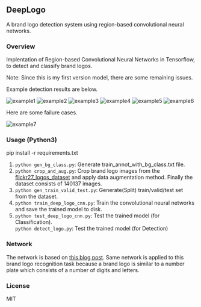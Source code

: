 DeepLogo
---
A brand logo detection system using region-based convolutional neural networks.

### Overview

Implentation of Region-based Convolutional Neural Networks in Tensorflow, to detect and classify brand logos.

Note: Since this is my first version model, there are some remaining issues.

Example detection results are below.

![example1](query_set_results/3666600356_Cocacola.png)
![example2](query_set_results/4273898682_DHL.png)
![example3](query_set_results/3907703753_Fedex.png)
![example4](query_set_results/6651198_McDonalds.png)
![example5](query_set_results/401253895_BMW.png)
![example6](query_set_results/2180367311_Google.png)

Here are some failure cases.

![example7](query_set_results/4288066623_Unicef.png)


### Usage (Python3)

pip install -r requirements.txt

1. `python gen_bg_class.py`: Generate train\_annot\_with\_bg\_class.txt file. 
2. `python crop_and_aug.py`: Crop brand logo images from the [flickr27\_logos\_dataset](http://image.ntua.gr/iva/datasets/flickr_logos/) and apply data augmentation method. Finally the dataset consists of 140137 images.
3. `python gen_train_valid_test.py`: Generate(Split) train/valid/test set from the dataset.
4. `python train_deep_logo_cnn.py`: Train the convolutional neural networks and save the trained model to disk.
5. `python test_deep_logo_cnn.py`: Test the trained model (for Classification).  
`python detect_logo.py`: Test the trained model (for Detection)

### Network

The network is based on [this blog post](http://matthewearl.github.io/2016/05/06/cnn-anpr/). Same network is applied to this brand logo recognition task because a brand logo is similar to a number plate which consists of a number of digits and letters.

### License

MIT
